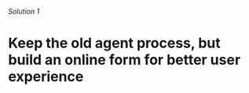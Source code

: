 _Solution 1_

# Keep the old agent process, but build an online form for better user experience

<!-- ./components/SelfPromo.vue -->
<SelfPromo />

<!--
- KISS - Keep It Simple Stupid
- We can't do much about the manual post-data collection process, not in the time we have
- But, we can improve user experience, and save agents a lot of time they'd otherwise spend going through spreadsheets
-->
